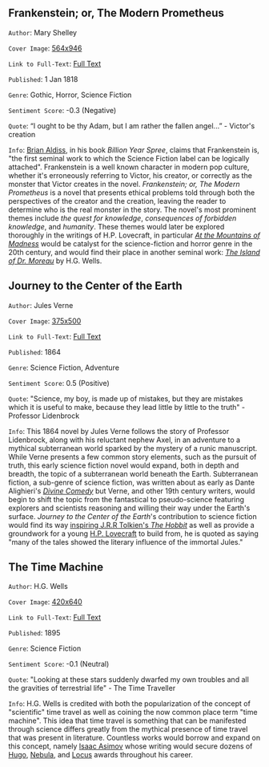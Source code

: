 ## Frankenstein; or, The Modern Prometheus
`Author`: Mary Shelley

`Cover Image`: [564x946](http://wwwcdn.printmag.com/wp-content/uploads/uncredited-1963-Frankenstein-Mary-Shelley-Airmont-Books-Classic-Series.jpg)

`Link to Full-Text`: [Full Text](https://www.gutenberg.org/files/84/84-h/84-h.htm)

`Published`: 1 Jan 1818

`Genre`: Gothic, Horror, Science Fiction

`Sentiment Score`: -0.3 (Negative)

`Quote`: “I ought to be thy Adam, but I am rather the fallen angel...” - Victor's creation


`Info`: [Brian Aldiss](http://knarf.english.upenn.edu/Articles/aldiss.html), in his book *Billion Year Spree*, claims that Frankenstein is, "the first seminal work to which the Science Fiction label can be logically attached". Frankenstein is a well known character in modern pop culture, whether it's erroneously referring to Victor, his creator, or correctly as the monster that Victor creates in the novel. *Frankenstein; or, The Modern Prometheus* is a novel that presents ethical problems told through both the perspectives of the creator and the creation, leaving the reader to determine who is the real monster in the story. The novel's most prominent themes include *the quest for knowledge*, *consequences of forbidden knowledge*, and *humanity*. These themes would later be explored thoroughly in the writings of H.P. Lovecraft, in particular [*At the Mountains of Madness*](http://www.hplovecraft.com/writings/texts/fiction/mm.aspx) would be catalyst for the science-fiction and horror genre in the 20th century, and would find their place in another seminal work: [*The Island of Dr. Moreau*](https://www.gutenberg.org/files/159/159-h/159-h.htm) by H.G. Wells.

## Journey to the Center of the Earth
`Author`: Jules Verne

`Cover Image`: [375x500](https://images-na.ssl-images-amazon.com/images/I/51PIR86GBDL.jpg)

`Link to Full-Text`: [Full Text](https://www.gutenberg.org/files/18857/18857-h/18857-h.htm)

`Published`: 1864

`Genre`: Science Fiction, Adventure

`Sentiment Score`: 0.5 (Positive)

`Quote`: "Science, my boy, is made up of mistakes, but they are mistakes which it is useful to make, because they lead little by little to the truth" - Professor Lidenbrock

`Info`: This 1864 novel by Jules Verne follows the story of Professor Lidenbrock, along with his reluctant nephew Axel, in an adventure to a mythical subterranean world sparked by the mystery of a runic manuscript. While Verne presents a few common story elements, such as the pursuit of truth, this early science fiction novel would expand, both in depth and breadth, the topic of a subterranean world beneath the Earth. Subterranean fiction, a sub-genre of science fiction, was written about as early as Dante Alighieri's [*Divine Comedy*](http://www.gutenberg.org/files/8800/8800-h/8800-h.htm) but Verne, and other 19th century writers, would begin to shift the topic from the fantastical to pseudo-science featuring explorers and scientists reasoning and willing their way under the Earth's surface. *Journey to the Center of the Earth*'s contribution to science fiction would find its way [inspiring J.R.R Tolkien's *The Hobbit*](http://praxeology.net/unblog12-05.htm#09) as well as provide a groundwork for a young [H.P. Lovecraft](http://alangullette.com/lit/hpl/gent.htm) to build from, he is quoted as saying "many of the tales showed the literary influence of the immortal Jules."

## The Time Machine
`Author`: H.G. Wells

`Cover Image`: [420x640](https://d2ql0oya2738vd.cloudfront.net/products/9781480483675/covers/9781480483675-medium.jpg?1484792555)

`Link to Full-Text`: [Full Text](http://www.gutenberg.org/files/35/35-0.txt)

`Published`: 1895

`Genre`: Science Fiction

`Sentiment Score`: -0.1 (Neutral)

`Quote`: "Looking at these stars suddenly dwarfed my own troubles and all the gravities of terrestrial life" - The Time Traveller

`Info`: H.G. Wells is credited with both the popularization of the concept of "scientific" time travel as well as coining the now common place term "time machine". This idea that time travel is something that can be manifested through science differs greatly from the mythical presence of time travel that was present in literature. Countless works would borrow and expand on this concept, namely [Isaac Asimov](https://www.biography.com/people/isaac-asimov-9190737) whose writing would secure dozens of [Hugo](http://www.thehugoawards.org/), [Nebula](https://nebulas.sfwa.org/), and [Locus](https://locusmag.com/category/news/awards/) awards throughout his career.